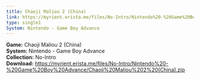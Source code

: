 ```yaml
---
title: Chaoji Maliou 2 (China)
link: https://myrient.erista.me/files/No-Intro/Nintendo%20-%20Game%20Boy%20Advance/Chaoji%20Maliou%202%20(China).zip
type: single1
System: Nintendo - Game Boy Advance
---
```

<b>Game:</b> Chaoji Maliou 2 (China)<br>
<b>System:</b> Nintendo - Game Boy Advance<br>
<b>Collection:</b> No-Intro<br>
<b>Download:</b> https://myrient.erista.me/files/No-Intro/Nintendo%20-%20Game%20Boy%20Advance/Chaoji%20Maliou%202%20(China).zip
